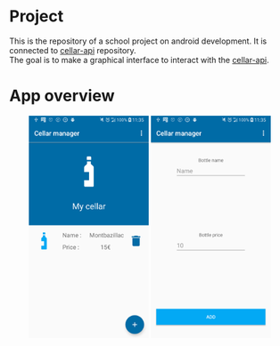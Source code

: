 # Project
This is the repository of a school project on android development. It is connected to [cellar-api](https://github.com/hugoseri/cellar-api) repository.   
The goal is to make a graphical interface to interact with the [cellar-api](https://github.com/hugoseri/cellar-api).

# App overview
<p align="center">
  <img src="app/src/main/res/img/screen1.png" alt="Main page" height="400"/>
  <img src="app/src/main/res/img/screen2.png" alt="Add bottle page" height="400"/>
  <br/>
</p>
